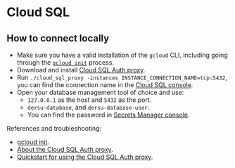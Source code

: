 # Cloud SQL

## How to connect locally

- Make sure you have a valid installation of the `gcloud` CLI, including going through the [`gcloud init`](https://cloud.google.com/sdk/gcloud/reference/init) process.
- Download and install [Cloud SQL Auth proxy](https://cloud.google.com/sql/docs/mysql/sql-proxy).
- Run `./cloud_sql_proxy -instances INSTANCE_CONNECTION_NAME=tcp:5432`, you can find the connection name in the [Cloud SQL console](https://console.cloud.google.com/sql).
- Open your database management tool of choice and use:
  - `127.0.0.1` as the host and `5432` as the port.
  -  `dersu-database`, and `dersu-database-user`.
  -  You can find the password in [Secrets Manager console](https://console.cloud.google.com/security/secret-manager).

References and troubleshooting:

- [gcloud init](https://cloud.google.com/sdk/gcloud/reference/init).
- [About the Cloud SQL Auth proxy](https://cloud.google.com/sql/docs/mysql/sql-proxy).
- [Quickstart for using the Cloud SQL Auth proxy](https://cloud.google.com/sql/docs/mysql/quickstart-proxy-test).